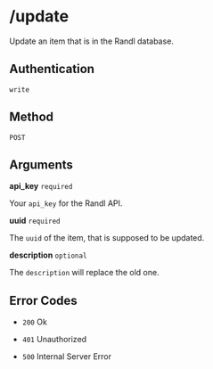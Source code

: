 # /update
Update an item that is in the Randl database.



## Authentication

`write`



## Method

`POST`



## Arguments

**api_key** `required`

Your `api_key` for the Randl API.


**uuid** `required`
  
The `uuid` of the item, that is supposed to be updated.


**description** `optional`

The `description` will replace the old one.



## Error Codes

- `200` Ok

- `401` Unauthorized

- `500` Internal Server Error